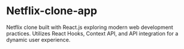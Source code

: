 # Netflix-clone-app
Netflix clone built with React.js exploring modern web development practices. Utilizes React Hooks, Context API, and API integration for a dynamic user experience.
